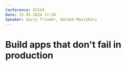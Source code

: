 ```yaml
---
Conference: ECS24
Date: 15.05.2024 17:20
Speaker: Garry Trinder, Waldek Mastykarz
---
```


# Build apps that don't fail in production

